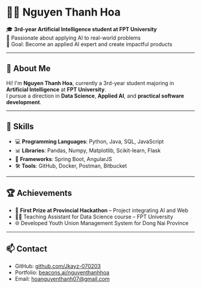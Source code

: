 # 👩‍💻 Nguyen Thanh Hoa

🎓 **3rd-year Artificial Intelligence student at FPT University**  
🌱 Passionate about applying AI to real-world problems  
🚀 Goal: Become an applied AI expert and create impactful products

---

## 👋 About Me

Hi! I'm **Nguyen Thanh Hoa**, currently a 3rd-year student majoring in **Artificial Intelligence** at **FPT University**.  
I pursue a direction in **Data Science**, **Applied AI**, and **practical software development**.

---

## 🔧 Skills

- 💻 **Programming Languages**: Python, Java, SQL, JavaScript  
- 📊 **Libraries**: Pandas, Numpy, Matplotlib, Scikit-learn, Flask  
- 🧠 **Frameworks**: Spring Boot, AngularJS  
- 🛠 **Tools**: GitHub, Docker, Postman, Bitbucket

---

## 🏆 Achievements

- 🥇 **First Prize at Provincial Hackathon** – Project integrating AI and Web
- 🧑‍🏫 Teaching Assistant for Data Science course – FPT University
- 🌐 Developed Youth Union Management System for Dong Nai Province

---

## 📫 Contact

- GitHub: [github.com/Jkayz-070203](https://github.com/Jkayz-070203)  
- Portfolio: [beacons.ai/nguyenthanhhoa](https://beacons.ai/nguyenthanhhoa)  
- Email: hoanguyenthanh07@gmail.com
